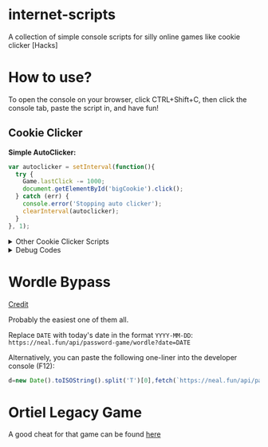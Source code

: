 # internet-scripts
A collection of simple console scripts for silly online games like cookie clicker [Hacks]

# How to use?
To open the console on your browser, click CTRL+Shift+C, then click the console tab, paste the script in, and have fun!

## Cookie Clicker

**Simple AutoClicker:**
```javascript
var autoclicker = setInterval(function(){
  try {
    Game.lastClick -= 1000;
    document.getElementById('bigCookie').click();
  } catch (err) {
    console.error('Stopping auto clicker');
    clearInterval(autoclicker);
  }
}, 1);
```

<details>
  <summary>Other Cookie Clicker Scripts</summary>
  
- ```Game.Earn(<cookie amount>);``` - earn as many cookies as you want, on top of your current total
  
- ```Game.cookies=1000;``` - set your total cookies to whichever number you want
  
- ```Game.cookies= Game.cookies + <number>;``` - adds the desired amount of cookies to your current total

Set your cookies per second

```javascript
var setPS = setInterval(function(){
  try {
    Game.cookiesPs=<number>;
  } catch (err) {
    clearInterval(setPS);
  }
}, 1);
```

- ```Game.Achievements['<achievement name>'].won=1;``` - unlocks the achievement of your choice

- ```Game.Ascend(1);``` - ascend to a heavenly space, turning your cookies into Heavenly Chips and Prestige

- ```Game.AscendTimer=<time>;``` - change the Ascend Timer

- ```Game.bakeryName="<bakery name>";``` - set a name for your bakery

- ```Game.bakeryNameRefresh();``` - refresh your bakery name

- ```Game.BuildAscendTree();``` - build the Ascend Tree

- ```Game.buyBulk=<1/10/100>;``` - changes your X# buy amount

- ```Game.CalculateGains();``` - calculates gains

- ```Game.computedMouseCps;``` - computes your mouse Cps (mouse cookies per second amount)

Change your mouse Cps

```javascript
var setCPS = setInterval(function(){
  try {
    Game.computedMouseCps=<your desired mouse Cps amount>;
  } catch (err) {
    clearInterval(setCPS);
  }
}, 1);
```

- ```Game.dragonLevel=<level>;``` - set your dragon level

- ```Game.gainLumps(<amount of lumps>);``` - add as many lumps as you want

- ```Game.Has('<achievement name>');``` - check if you have a certain achievement

- ```Game.killShimmers();``` - removes all shimmers

- ```Game.LoadSave();``` - load a saved file

- ```Game.LoadSave(local);``` - load a local save file

- ```Game.localStorageGet(Game.SaveTo);``` - save your game locally

- ```Game.MaxSpecials();``` - get the max amount of specials

- ```Game.Milk = <amount>;``` - change your milk amount

- ```Game.milkProgress = <milk amount>;``` - change your milk progress

- ```Game.mousePointer=0;``` - change your mouse pointer

- ```Game.particlesUpdate();``` - update particles

- ```Game.popups=0;``` - remove the game's popup notifications

- ```Game.RuinTheFun(1);``` - unlock everything)

- ```Game.santaLevel=<level>;``` - set the game's santa level

- ```Game.sesame=0;``` - turn sesame on or off

- ```Game.SesameReset();``` - reset the game

- ```Game.SetAllAchievs(1);``` - unlock all achievements

- ```Game.SetAllUpgrade(1);``` - get all upgrades

- ```Game.Win('<achievement name>');``` - another way to unlock an achievement of your choice

- ```Timer.track('milk');``` - lets you track the milk timer
</details>
<details>
  <summary>Debug Codes</summary>
    <body>If you have issues with your game, use these!</body>
  
- ```Game.DebuggingPrestige=false;``` - debugs your prestige
  
- ```Game.debugTimersOn=<0 or 1>;``` - turns the debug timers off or on
  
- ```Game.DebugUpgradeCpS();``` - debugs your Upgrades Cps
  
- ```Game.GetAllDebugs();``` - get all the possible debugs
  
- ```Game.HardReset(2);``` - hard reset your game
</details>


# Wordle Bypass

[Credit](https://github.com/pog5/nealpasswordgame/blob/main/CHEATS.md)

Probably the easiest one of them all.

Replace `DATE` with today's date in the format `YYYY-MM-DD`:
`https://neal.fun/api/password-game/wordle?date=DATE`

Alternatively, you can paste the following one-liner into the developer console (F12):
```js
d=new Date().toISOString().split('T')[0],fetch(`https://neal.fun/api/password-game/wordle?date=${d}`).then(r=>r.json()).then(d=>console.log(d.answer))
```


# Ortiel Legacy Game

A good cheat for that game can be found [here](https://github.com/geekahedron/heritage/tree/master)
